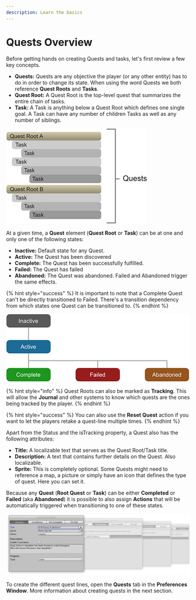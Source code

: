 ```yaml
---
description: Learn the basics
---
```


# Quests Overview

Before getting hands on creating Quests and tasks, let's first review a few key concepts.

* **Quests:** Quests are any objective the player \(or any other entity\) has to do in order to change its state. When using the word Quests we both reference **Quest Roots** and **Tasks**.
* **Quest Root:** A Quest Root is the top-level quest that summarizes the entire chain of tasks.
* **Task:** A Task is anything below a Quest Root which defines one single goal. A Task can have any number of children Tasks as well as any number of siblings.

![\(Quests, Quest Roots and Tasks\)](../../.gitbook/assets/quests-types.jpg)

At a given time, a **Quest** element \(**Quest Root** or **Task**\) can be at one and only one of the following states:

* **Inactive:** Default state for any Quest.
* **Active:** The Quest has been discovered
* **Complete:** The Quest has been successfully fulfilled.
* **Failed:** The Quest has failed
* **Abandoned:** The Quest was abandoned. Failed and Abandoned trigger the same effects.

{% hint style="success" %}
It is important to note that a Complete Quest can't be directly transitioned to Failed. There's a transition dependency from which states one Quest can be transitioned to.
{% endhint %}

![](../../.gitbook/assets/quests-graph.jpg)

{% hint style="info" %}
Quest Roots can also be marked as **Tracking**. This will allow the **Journal** and other systems to know which quests are the ones being tracked by the player.
{% endhint %}

{% hint style="success" %}
You can also use the **Reset Quest** action if you want to let the players retake a quest-line multiple times.
{% endhint %}

Apart from the Status and the isTracking property, a Quest also has the following attributes:

* **Title:** A localizable text that serves as the Quest Root/Task title.
* **Description:** A text that contains further details on the Quest. Also localizable.
* **Sprite:** This is completely optional. Some Quests might need to reference a map, a picture or simply have an icon that defines the type of quest. Here you can set it.

Because any **Quest** \(**Root Quest** or **Task**\) can be either **Completed** or **Failed** \(aka **Abandoned**\) it is possible to also assign **Actions** that will be automatically triggered when transitioning to one of these states.

![](../../.gitbook/assets/quest-settings.jpg)

To create the different quest lines, open the **Quests** tab in the **Preferences Window**. More information about creating quests in the next section.

